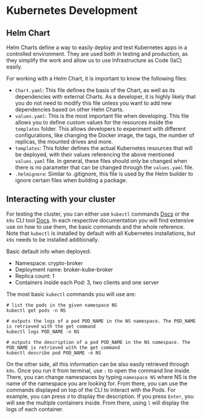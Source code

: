 # Kubernetes Development

## Helm Chart

Helm Charts define a way to easily deploy and test Kubernetes apps in a controlled environment. They are used both in testing and production, as they simplify the work and allow us to use Infrastructure as Code (IaC) easily.

For working with a Helm Chart, it is important to know the following files:

- `Chart.yaml`: This file defines the basis of the Chart, as well as its dependencies with external Charts. As a developer, it is highly likely that you do not need to modify this file unless you want to add new dependencies based on other Helm Charts.
- `values.yaml`: This is the most important file when developing. This file allows you to define custom values for the resources inside the `templates` folder. This allows developers to experiment with different configurations, like changing the Docker image, the tags, the number of replicas, the mounted drives and more.
- `templates`: This folder defines the actual Kubernetes resources that will be deployed, with their values referencing the above mentioned `values.yaml` file. In general, these files should only be changed when there is no parameter that can be changed through the `values.yaml` file.
- `.helmignore`: Similar to .gitignore, this file is used by the Helm builder to ignore certain files when building a package.

## Interacting with your cluster

For testing the cluster, you can either use `kubectl` commands [Docs](https://kubernetes.io/docs/reference/kubectl/) or the `k9s` CLI tool [Docs](https://k9scli.io/). In each respective documentation you will find extensive use on how to use them, the basic commands and the whole reference. Note that `kubectl` is installed by default with all Kubernetes installations, but `k9s` needs to be installed additionally.

Basic default info when deployed:

- Namespace: crypto-broker
- Deployment name: broker-kube-broker
- Replica count: 1
- Containers inside each Pod: 3, two clients and one server

The most basic `kubectl` commands you will use are:

```shell
# list the pods in the given namespace NS
kubectl get pods -n NS

# outputs the logs of a pod POD_NAME in the NS namespace. The POD_NAME is retrieved with the get command
kubectl logs POD_NAME -n NS

# outputs the description of a pod POD_NAME in the NS namespace. The POD_NAME is retrieved with the get command
kubectl describe pod POD_NAME -n NS
```

On the other side, all this information can be also easily retrieved through `k9s`. Once you run it from terminal, use `:` to open the command line inside. There, you can change namespaces by typing `namespace NS` where NS is the name of the namespace you are looking for. From there, you can use the commands displayed on top of the CLI to interact with the Pods.
For example, you can press `d` to display the description. If you press `Enter`, you will see the multiple containers inside. From there, using `l` will display the logs of each container.
